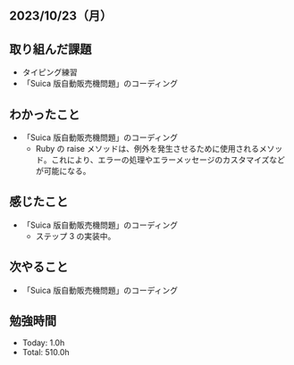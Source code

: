 ## 2023/10/23（月）

## 取り組んだ課題

- タイピング練習
- 「Suica 版自動販売機問題」のコーディング

## わかったこと

- 「Suica 版自動販売機問題」のコーディング
  - Ruby の raise メソッドは、例外を発生させるために使用されるメソッド。これにより、エラーの処理やエラーメッセージのカスタマイズなどが可能になる。

## 感じたこと

- 「Suica 版自動販売機問題」のコーディング
  - ステップ 3 の実装中。

## 次やること

- 「Suica 版自動販売機問題」のコーディング

## 勉強時間

- Today: 1.0h
- Total: 510.0h

